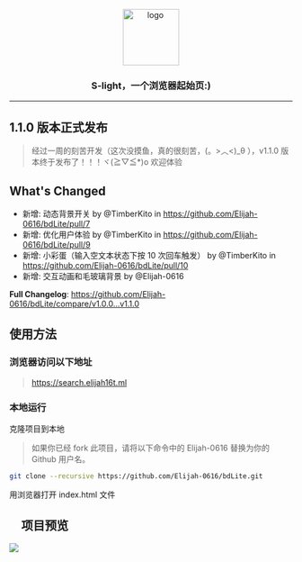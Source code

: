 <!--
 * @Author: Timber.Wang
 * @Date: 2022-01-22 19:05:43
 * @LastEditors: Timber.Wang
 * @LastEditTime: 2022-01-22 19:22:18
 * @Description:
-->
<p align="center">
    <a href="https://search.elijah16t.ml" target="_blank">
        <img width="100" src="https://timber.oss-cn-chengdu.aliyuncs.com/img/utool_up/QQ%E5%9B%BE%E7%89%8720220111125629.png" alt="logo" />
    </a>
</p>

### <p align="center"><b>S-light</b>，一个浏览器起始页:)</p>

---

## 1.1.0 版本正式发布

> 经过一周的刻苦开发（这次没摸鱼，真的很刻苦，(。>︿<)\_θ ），v1.1.0 版本终于发布了！！！ヾ(≧▽≦\*)o
> 欢迎体验

## What's Changed

- 新增: 动态背景开关 by @TimberKito in <https://github.com/Elijah-0616/bdLite/pull/7>
- 新增: 优化用户体验 by @TimberKito in <https://github.com/Elijah-0616/bdLite/pull/9>
- 新增: 小彩蛋（输入空文本状态下按 10 次回车触发） by @TimberKito in <https://github.com/Elijah-0616/bdLite/pull/10>
- 新增: 交互动画和毛玻璃背景 by @Elijah-0616

**Full Changelog**: <https://github.com/Elijah-0616/bdLite/compare/v1.0.0...v1.1.0>

## 使用方法

### 浏览器访问以下地址

> <https://search.elijah16t.ml>

### 本地运行

克隆项目到本地

> 如果你已经 fork 此项目，请将以下命令中的 Elijah-0616 替换为你的 Github 用户名。

```bash
git clone --recursive https://github.com/Elijah-0616/bdLite.git
```

用浏览器打开 index.html 文件

## 　项目预览

![](https://search.elijah16t.ml/images/2022-01-18_200034.png)
